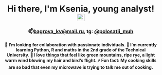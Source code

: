 <h1 align="center">Hi there, I'm Ksenia, young analyst! 
<img src="https://github.com/blackcater/blackcater/raw/main/images/Hi.gif" height="24"/></h1>
<h3 align="center">📫<a href="mailto:bagrova_kv@mail.ru">bagrova_kv@mail.ru</a>, tg: <a href="https://t.me/polosatii_muh">@polosatii_muh</a></h3> 
<h4 align="center">👀 I’m looking for collaboration with passionate individuals.
🌱 I’m currently learning Python, R and maths in the 2nd grade of the Technical University.
💞️ I love things that feel like green mountains, ripe rye, a light warm wind blowing my hair and bird’s flight.
⚡ Fun fact: My cooking skills are so bad that even my microwave is trying to talk me out of cooking.</h4> 
